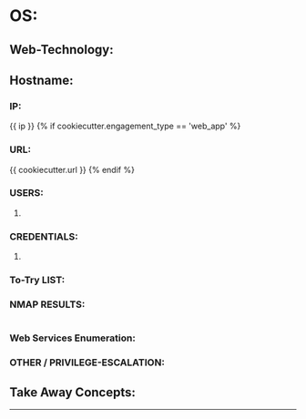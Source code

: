
# OS:
## Web-Technology:
## Hostname:

### IP:

{{ ip }}
{% if cookiecutter.engagement_type == 'web_app' %}
### URL:

{{ cookiecutter.url }}
{% endif %}
### USERS:
1.

### CREDENTIALS:
1.

### To-Try LIST:

### NMAP RESULTS:

```

```

### Web Services Enumeration:


### OTHER / PRIVILEGE-ESCALATION:


## Take Away Concepts:


---
